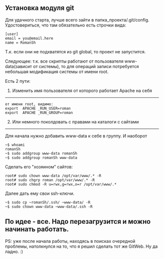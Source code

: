 Установка модуля git
-------------------

Для удачного старта, лучше всего зайти в папка_проекта/.git/config. Удостовериться, что там обязательно есть строчки вида:
~~~
[user]
email = you@email.here
name = RomanSh
~~~ 
Т.к. если они не подхватятся из git global, то проект не запустится.

Следующее: т.к. все скрипты работают от пользователя www-data(зависит от системы), то для операций записи потребуется небольшая модификация системы от имени root.

Есть 2 пути: 

1. Изменить имя пользователя от которого работает Apache на себя
---

~~~
от имени root, видимо:
export  APACHE _RUN_USER=roman
export  APACHE _RUN_GROUP=roman
~~~

2. Или немного поколдовать с правами на каталоги с сайтами
---

Для начала нужно добавить www-data к себе в группу. И наоборот

~~~
~$ whoami
romanSh
~$ sudo addgroup www-data romanSh
~$ sudo addgroup romanSh www-data 
~~~

Сделать его "хозяином" сайтов:
~~~
root# sudo chown www-data /opt/var/www/.* -R
root# sudo chgrp roman /opt/var/www/.* -R
root# sudo chmod -R u=rwx,g=rwx,o=r /opt/var/www/.*
~~~

Далее дать ему свои ssh-ключи.
~~~
~$ sudo cp ~romanSh/.ssh/ ~www-data/ -R
~$ sudo chown www-data ~www-data/.ssh -R
~~~

По идее - все. Надо перезагрузится и можно начинать работать.
---


PS: уже после начала работы, находясь в поисках очередной проблемы, натолкнулся на то, что я решил сделать тот же GitWeb.
Ну да ладно.
:)